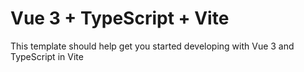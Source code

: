 # Vue 3 + TypeScript + Vite

This template should help get you started developing with Vue 3 and TypeScript in Vite
